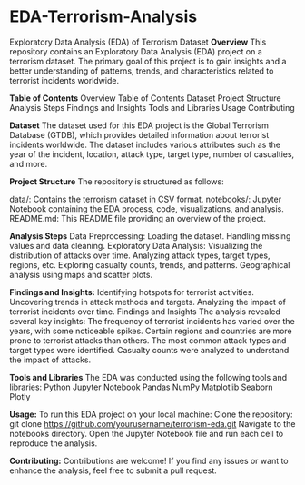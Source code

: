# EDA-Terrorism-Analysis
Exploratory Data Analysis (EDA) of Terrorism Dataset
**Overview**
This repository contains an Exploratory Data Analysis (EDA) project on a terrorism dataset. The primary goal of this project is to gain insights and a better understanding of patterns, trends, and characteristics related to terrorist incidents worldwide.

**Table of Contents**
Overview
Table of Contents
Dataset
Project Structure
Analysis Steps
Findings and Insights
Tools and Libraries
Usage
Contributing

**Dataset**
The dataset used for this EDA project is the Global Terrorism Database (GTDB), which provides detailed information about terrorist incidents worldwide. The dataset includes various attributes such as the year of the incident, location, attack type, target type, number of casualties, and more.

**Project Structure**
The repository is structured as follows:

data/: Contains the terrorism dataset in CSV format.
notebooks/: Jupyter Notebook containing the EDA process, code, visualizations, and analysis.
README.md: This README file providing an overview of the project.

**Analysis Steps**
Data Preprocessing:
Loading the dataset.
Handling missing values and data cleaning.
Exploratory Data Analysis:
Visualizing the distribution of attacks over time.
Analyzing attack types, target types, regions, etc.
Exploring casualty counts, trends, and patterns.
Geographical analysis using maps and scatter plots.

**Findings and Insights:**
Identifying hotspots for terrorist activities.
Uncovering trends in attack methods and targets.
Analyzing the impact of terrorist incidents over time.
Findings and Insights
The analysis revealed several key insights:
The frequency of terrorist incidents has varied over the years, with some noticeable spikes.
Certain regions and countries are more prone to terrorist attacks than others.
The most common attack types and target types were identified.
Casualty counts were analyzed to understand the impact of attacks.

**Tools and Libraries**
The EDA was conducted using the following tools and libraries:
Python
Jupyter Notebook
Pandas
NumPy
Matplotlib
Seaborn
Plotly

**Usage:**
To run this EDA project on your local machine:
Clone the repository: git clone https://github.com/yourusername/terrorism-eda.git
Navigate to the notebooks directory.
Open the Jupyter Notebook file and run each cell to reproduce the analysis.

**Contributing:**
Contributions are welcome! If you find any issues or want to enhance the analysis, feel free to submit a pull request.
